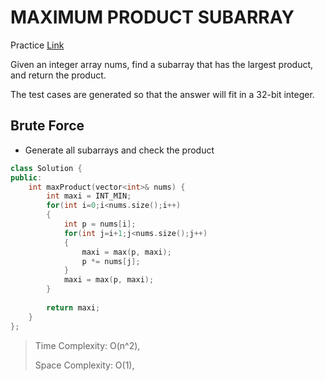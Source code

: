 # MAXIMUM PRODUCT SUBARRAY

Practice [Link](https://leetcode.com/problems/maximum-product-subarray/description/)

Given an integer array nums, find a 
subarray
 that has the largest product, and return the product.

The test cases are generated so that the answer will fit in a 32-bit integer.


## Brute Force 

- Generate all subarrays and check the product

```cpp
class Solution {
public:
    int maxProduct(vector<int>& nums) {
        int maxi = INT_MIN;
        for(int i=0;i<nums.size();i++)
        {
            int p = nums[i];
            for(int j=i+1;j<nums.size();j++)
            {
                maxi = max(p, maxi);
                p *= nums[j];
            }
            maxi = max(p, maxi);
        }
        
        return maxi;
    }
};
```

> Time Complexity: O(n^2), 
>
> Space Complexity: O(1), 



